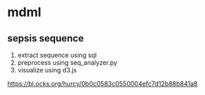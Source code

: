# mdml

## sepsis sequence

1. extract sequence using sql
2. preprocess using seq_analyzer.py
3. visualize using d3.js 

https://bl.ocks.org/hurcy/0b0c0583c0550004efc7d12b88b841a8
